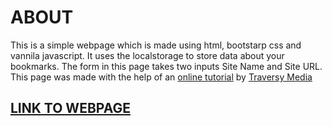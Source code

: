 # ABOUT

This is a simple webpage which is made using html, bootstarp css and vannila javascript. It uses the localstorage to store data about your bookmarks. The form in this page takes two inputs Site Name and Site URL. This page was made with the help of an [online tutorial](https://www.youtube.com/watch?v=DIVfDZZeGxM) by [Traversy Media](https://youtube.com/c/traversymedia)

## [LINK TO WEBPAGE](https://ayushmanbilasthakur.github.io/BookmarkerApp/index.html)
